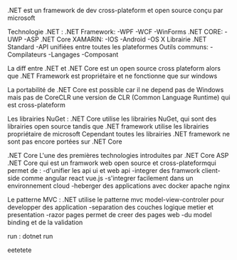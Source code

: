 .NET est un framework de dev cross-plateform et open source conçu par microsoft

Technologie .NET :
.NET Framework:
    -WPF
    -WCF
    -WinForms
.NET CORE:
    -UWP
    -ASP .NET Core
XAMARIN:
    -IOS
    -Android
    -OS X
Librairie .NET Standard
    -API unifiées entre toutes les plateformes
Outils communs:
    -Compilateurs
    -Langages
    -Composant

La diff entre .NET et .NET Core est un open source cross plateform alors que .NET Framework est propriétaire et ne fonctionne que sur windows

La portabilité de .NET Core est possible car il ne depend pas de Windows mais pas de CoreCLR une version de CLR (Common Language Runtime) qui est cross-plateform

Les librairies NuGet : .NET Core utilise les librairies NuGet, qui sont des librairies open source tandis que .NET framework utilise les librairies propriétaire de microsoft
Cependant toutes les librairies .NET framework ne sont pas encore portées sur .NET Core

.NET Core
L'une des premières technologies introduites par .NET Core ASP .NET Core qui est un framwork web open source et cross-plateformqui permet de :
    -d'unifier les api ui et web api
    -integrer des framwork client-side comme angular react vue.js
    -s'integrer facilement dans un environnement cloud
    -heberger des applications avec docker apache nginx

Le patterne MVC :
.NET utilise le patterne mvc model-view-controler pour developper des application
    -separation des couches logique metier et presentation
    -razor pages permet de creer des pages web
    -du model binding et de la validation

run : dotnet run

eetetete
